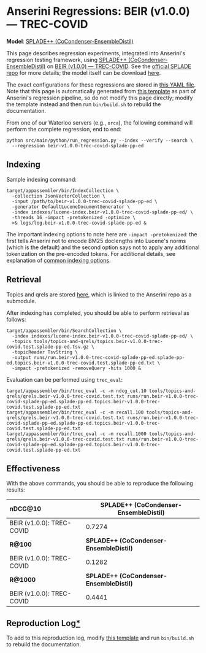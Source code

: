 # Anserini Regressions: BEIR (v1.0.0) &mdash; TREC-COVID

**Model**: [SPLADE++ (CoCondenser-EnsembleDistil)](https://arxiv.org/abs/2205.04733)

This page describes regression experiments, integrated into Anserini's regression testing framework, using [SPLADE++ (CoCondenser-EnsembleDistil)](https://arxiv.org/abs/2205.04733) on [BEIR (v1.0.0) &mdash; TREC-COVID](http://beir.ai/).
See the [official SPLADE repo](https://github.com/naver/splade) for more details; the model itself can be download [here](https://huggingface.co/naver/splade-cocondenser-ensembledistil).

The exact configurations for these regressions are stored in [this YAML file](../../src/main/resources/regression/beir-v1.0.0-trec-covid-splade-pp-ed.yaml).
Note that this page is automatically generated from [this template](../../src/main/resources/docgen/templates/beir-v1.0.0-trec-covid-splade-pp-ed.template) as part of Anserini's regression pipeline, so do not modify this page directly; modify the template instead and then run `bin/build.sh` to rebuild the documentation.

From one of our Waterloo servers (e.g., `orca`), the following command will perform the complete regression, end to end:

```
python src/main/python/run_regression.py --index --verify --search \
  --regression beir-v1.0.0-trec-covid-splade-pp-ed
```

## Indexing

Sample indexing command:

```
target/appassembler/bin/IndexCollection \
  -collection JsonVectorCollection \
  -input /path/to/beir-v1.0.0-trec-covid-splade-pp-ed \
  -generator DefaultLuceneDocumentGenerator \
  -index indexes/lucene-index.beir-v1.0.0-trec-covid-splade-pp-ed/ \
  -threads 16 -impact -pretokenized -optimize \
  >& logs/log.beir-v1.0.0-trec-covid-splade-pp-ed &
```

The important indexing options to note here are `-impact -pretokenized`: the first tells Anserini not to encode BM25 doclengths into Lucene's norms (which is the default) and the second option says not to apply any additional tokenization on the pre-encoded tokens.
For additional details, see explanation of [common indexing options](../../docs/common-indexing-options.md).

## Retrieval

Topics and qrels are stored [here](https://github.com/castorini/anserini-tools/tree/master/topics-and-qrels), which is linked to the Anserini repo as a submodule.

After indexing has completed, you should be able to perform retrieval as follows:

```
target/appassembler/bin/SearchCollection \
  -index indexes/lucene-index.beir-v1.0.0-trec-covid-splade-pp-ed/ \
  -topics tools/topics-and-qrels/topics.beir-v1.0.0-trec-covid.test.splade-pp-ed.tsv.gz \
  -topicReader TsvString \
  -output runs/run.beir-v1.0.0-trec-covid-splade-pp-ed.splade-pp-ed.topics.beir-v1.0.0-trec-covid.test.splade-pp-ed.txt \
  -impact -pretokenized -removeQuery -hits 1000 &
```

Evaluation can be performed using `trec_eval`:

```
target/appassembler/bin/trec_eval -c -m ndcg_cut.10 tools/topics-and-qrels/qrels.beir-v1.0.0-trec-covid.test.txt runs/run.beir-v1.0.0-trec-covid-splade-pp-ed.splade-pp-ed.topics.beir-v1.0.0-trec-covid.test.splade-pp-ed.txt
target/appassembler/bin/trec_eval -c -m recall.100 tools/topics-and-qrels/qrels.beir-v1.0.0-trec-covid.test.txt runs/run.beir-v1.0.0-trec-covid-splade-pp-ed.splade-pp-ed.topics.beir-v1.0.0-trec-covid.test.splade-pp-ed.txt
target/appassembler/bin/trec_eval -c -m recall.1000 tools/topics-and-qrels/qrels.beir-v1.0.0-trec-covid.test.txt runs/run.beir-v1.0.0-trec-covid-splade-pp-ed.splade-pp-ed.topics.beir-v1.0.0-trec-covid.test.splade-pp-ed.txt
```

## Effectiveness

With the above commands, you should be able to reproduce the following results:

| **nDCG@10**                                                                                                  | **SPLADE++ (CoCondenser-EnsembleDistil)**|
|:-------------------------------------------------------------------------------------------------------------|-----------|
| BEIR (v1.0.0): TREC-COVID                                                                                    | 0.7274    |
| **R@100**                                                                                                    | **SPLADE++ (CoCondenser-EnsembleDistil)**|
| BEIR (v1.0.0): TREC-COVID                                                                                    | 0.1282    |
| **R@1000**                                                                                                   | **SPLADE++ (CoCondenser-EnsembleDistil)**|
| BEIR (v1.0.0): TREC-COVID                                                                                    | 0.4441    |


## Reproduction Log[*](../../docs/reproducibility.md)

To add to this reproduction log, modify [this template](../../src/main/resources/docgen/templates/beir-v1.0.0-trec-covid-splade-pp-ed.template) and run `bin/build.sh` to rebuild the documentation.
